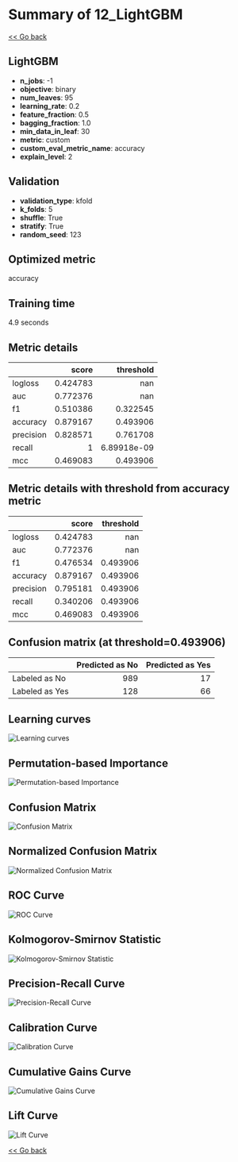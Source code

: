 # Summary of 12_LightGBM

[<< Go back](../README.md)


## LightGBM
- **n_jobs**: -1
- **objective**: binary
- **num_leaves**: 95
- **learning_rate**: 0.2
- **feature_fraction**: 0.5
- **bagging_fraction**: 1.0
- **min_data_in_leaf**: 30
- **metric**: custom
- **custom_eval_metric_name**: accuracy
- **explain_level**: 2

## Validation
 - **validation_type**: kfold
 - **k_folds**: 5
 - **shuffle**: True
 - **stratify**: True
 - **random_seed**: 123

## Optimized metric
accuracy

## Training time

4.9 seconds

## Metric details
|           |    score |     threshold |
|:----------|---------:|--------------:|
| logloss   | 0.424783 | nan           |
| auc       | 0.772376 | nan           |
| f1        | 0.510386 |   0.322545    |
| accuracy  | 0.879167 |   0.493906    |
| precision | 0.828571 |   0.761708    |
| recall    | 1        |   6.89918e-09 |
| mcc       | 0.469083 |   0.493906    |


## Metric details with threshold from accuracy metric
|           |    score |   threshold |
|:----------|---------:|------------:|
| logloss   | 0.424783 |  nan        |
| auc       | 0.772376 |  nan        |
| f1        | 0.476534 |    0.493906 |
| accuracy  | 0.879167 |    0.493906 |
| precision | 0.795181 |    0.493906 |
| recall    | 0.340206 |    0.493906 |
| mcc       | 0.469083 |    0.493906 |


## Confusion matrix (at threshold=0.493906)
|                |   Predicted as No |   Predicted as Yes |
|:---------------|------------------:|-------------------:|
| Labeled as No  |               989 |                 17 |
| Labeled as Yes |               128 |                 66 |

## Learning curves
![Learning curves](learning_curves.png)

## Permutation-based Importance
![Permutation-based Importance](permutation_importance.png)
## Confusion Matrix

![Confusion Matrix](confusion_matrix.png)


## Normalized Confusion Matrix

![Normalized Confusion Matrix](confusion_matrix_normalized.png)


## ROC Curve

![ROC Curve](roc_curve.png)


## Kolmogorov-Smirnov Statistic

![Kolmogorov-Smirnov Statistic](ks_statistic.png)


## Precision-Recall Curve

![Precision-Recall Curve](precision_recall_curve.png)


## Calibration Curve

![Calibration Curve](calibration_curve_curve.png)


## Cumulative Gains Curve

![Cumulative Gains Curve](cumulative_gains_curve.png)


## Lift Curve

![Lift Curve](lift_curve.png)



[<< Go back](../README.md)
